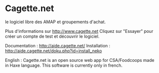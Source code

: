 # Cagette.net
le logiciel libre des AMAP et groupements d'achat.

Plus d'informations sur http://www.cagette.net
Cliquez sur "Essayer" pour créer un compte de test et découvrir le logiciel.

Documentation : http://aide.cagette.net/
Installation : http://aide.cagette.net/doku.php?id=install_neko

English : Cagette.net is an open source web app for CSA/Foodcoops made in Haxe language.  This software is currently only in french.
